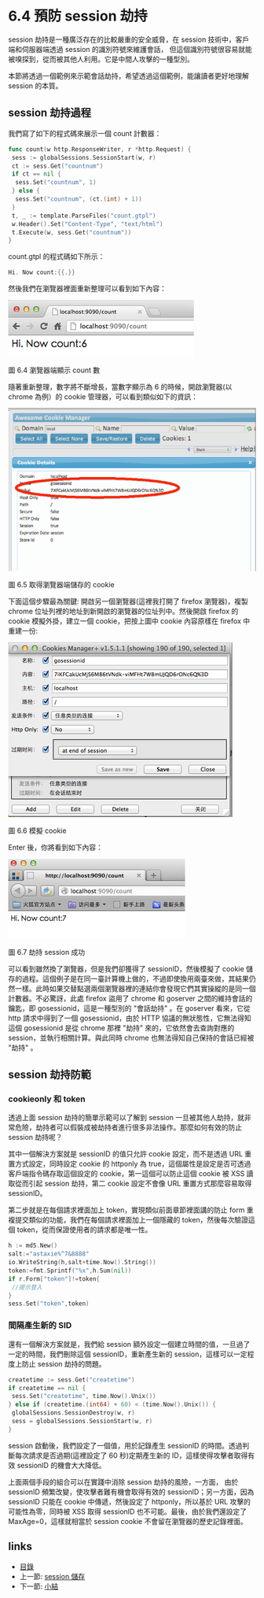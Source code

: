 # 6.4 預防 session 劫持

session 劫持是一種廣泛存在的比較嚴重的安全威脅，在 session 技術中，客戶端和伺服器端透過 session 的識別符號來維護會話， 但這個識別符號很容易就能被嗅探到，從而被其他人利用。它是中間人攻擊的一種型別。

本節將透過一個範例來示範會話劫持，希望透過這個範例，能讓讀者更好地理解 session 的本質。

## session 劫持過程

我們寫了如下的程式碼來展示一個 count 計數器：

```Go
func count(w http.ResponseWriter, r *http.Request) {
 sess := globalSessions.SessionStart(w, r)
 ct := sess.Get("countnum")
 if ct == nil {
  sess.Set("countnum", 1)
 } else {
  sess.Set("countnum", (ct.(int) + 1))
 }
 t, _ := template.ParseFiles("count.gtpl")
 w.Header().Set("Content-Type", "text/html")
 t.Execute(w, sess.Get("countnum"))
}
```

count.gtpl 的程式碼如下所示：

```Go
Hi. Now count:{{.}}
```

然後我們在瀏覽器裡面重新整理可以看到如下內容：

![](images/6.4.hijack.png)

圖 6.4 瀏覽器端顯示 count 數

隨著重新整理，數字將不斷增長，當數字顯示為 6 的時候，開啟瀏覽器(以 chrome 為例）的 cookie 管理器，可以看到類似如下的資訊：

![](images/6.4.cookie.png)

圖 6.5 取得瀏覽器端儲存的 cookie

下面這個步驟最為關鍵: 開啟另一個瀏覽器(這裡我打開了 firefox 瀏覽器)，複製 chrome 位址列裡的地址到新開啟的瀏覽器的位址列中。然後開啟 firefox 的 cookie 模擬外掛，建立一個 cookie，把按上圖中 cookie 內容原樣在 firefox 中重建一份:

![](images/6.4.setcookie.png)

圖 6.6 模擬 cookie

Enter 後，你將看到如下內容：

![](images/6.4.hijacksuccess.png)

圖 6.7 劫持 session 成功

可以看到雖然換了瀏覽器，但是我們卻獲得了 sessionID，然後模擬了 cookie 儲存的過程。這個例子是在同一臺計算機上做的，不過即使換用兩臺來做，其結果仍然一樣。此時如果交替點選兩個瀏覽器裡的連結你會發現它們其實操縱的是同一個計數器。不必驚訝，此處 firefox 盜用了 chrome 和 goserver 之間的維持會話的鑰匙，即 gosessionid，這是一種型別的 "會話劫持" 。在 goserver 看來，它從 http 請求中得到了一個 gosessionid，由於 HTTP 協議的無狀態性，它無法得知這個 gosessionid 是從 chrome 那裡 "劫持" 來的，它依然會去查詢對應的 session，並執行相關計算。與此同時 chrome 也無法得知自己保持的會話已經被 "劫持" 。

## session 劫持防範

### cookieonly 和 token

透過上面 session 劫持的簡單示範可以了解到 session 一旦被其他人劫持，就非常危險，劫持者可以假裝成被劫持者進行很多非法操作。那麼如何有效的防止 session 劫持呢？

其中一個解決方案就是 sessionID 的值只允許 cookie 設定，而不是透過 URL 重置方式設定，同時設定 cookie 的 httponly 為 true，這個屬性是設定是否可透過客戶端指令碼存取這個設定的 cookie，第一這個可以防止這個 cookie 被 XSS 讀取從而引起 session 劫持，第二 cookie 設定不會像 URL 重置方式那麼容易取得 sessionID。

第二步就是在每個請求裡面加上 token，實現類似前面章節裡面講的防止 form 重複提交類似的功能，我們在每個請求裡面加上一個隱藏的 token，然後每次驗證這個 token，從而保證使用者的請求都是唯一性。

```Go
h := md5.New()
salt:="astaxie%^7&8888"
io.WriteString(h,salt+time.Now().String())
token:=fmt.Sprintf("%x",h.Sum(nil))
if r.Form["token"]!=token{
 //提示登入
}
sess.Set("token",token)
```

### 間隔產生新的 SID

還有一個解決方案就是，我們給 session 額外設定一個建立時間的值，一旦過了一定的時間，我們刪除這個 sessionID，重新產生新的 session，這樣可以一定程度上防止 session 劫持的問題。

```Go
createtime := sess.Get("createtime")
if createtime == nil {
 sess.Set("createtime", time.Now().Unix())
} else if (createtime.(int64) + 60) < (time.Now().Unix()) {
 globalSessions.SessionDestroy(w, r)
 sess = globalSessions.SessionStart(w, r)
}
```

session 啟動後，我們設定了一個值，用於記錄產生 sessionID 的時間。透過判斷每次請求是否過期(這裡設定了 60 秒)定期產生新的 ID，這樣使得攻擊者取得有效 sessionID 的機會大大降低。

上面兩個手段的組合可以在實踐中消除 session 劫持的風險，一方面， 由於 sessionID 頻繁改變，使攻擊者難有機會取得有效的 sessionID；另一方面，因為 sessionID 只能在 cookie 中傳遞，然後設定了 httponly，所以基於 URL 攻擊的可能性為零，同時被 XSS 取得 sessionID 也不可能。最後，由於我們還設定了 MaxAge=0，這樣就相當於 session cookie 不會留在瀏覽器的歷史記錄裡面。

## links

* [目錄](preface.md)
* 上一節: [session 儲存](06.3.md)
* 下一節: [小結](06.5.md)
